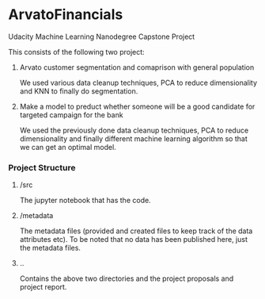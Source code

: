 # ArvatoFinancials
Udacity Machine Learning Nanodegree Capstone Project

This consists of the following two project:

1. Arvato customer segmentation and comaprison with general population

    We used various data cleanup techniques, PCA to reduce dimensionality and KNN to finally do segmentation.

2. Make a model to preduct whether someone will be a good candidate for targeted campaign for the bank

    We used the previously done data cleanup techniques, PCA to reduce dimensionality and finally different machine learning algorithm so that we can get an optimal model.
    
    
### Project Structure
1. /src

    The jupyter notebook that has the code.
    
2. /metadata

    The metadata files (provided and created files to keep track of the data attributes etc). To be noted that no data has been published here, just the metadata files.    

3. ..

    Contains the above two directories and the project proposals and project report.

